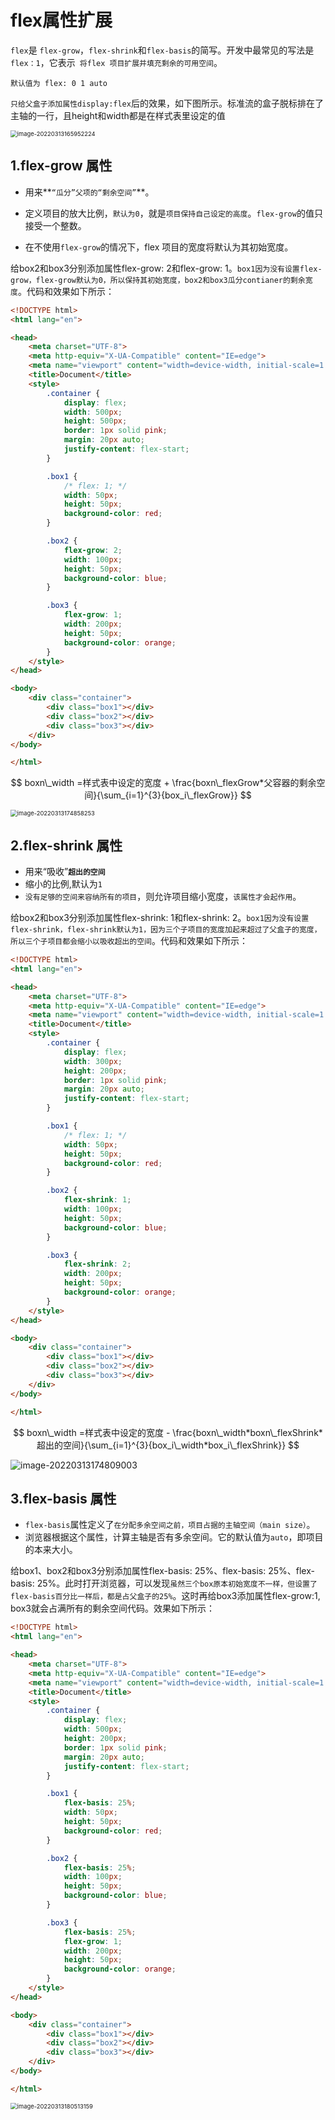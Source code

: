 # flex属性扩展

`flex`是 `flex-grow`，`flex-shrink`和`flex-basis`的简写。开发中最常见的写法是`flex：1`，它表示` 将flex 项目扩展并填充剩余的可用空间`。

`默认值为 flex: 0 1 auto`

`只给父盒子添加属性display:flex`后的效果，如下图所示。标准流的盒子脱标排在了主轴的一行，且height和width都是在样式表里设定的值

<img src="C:\Users\zayn\AppData\Roaming\Typora\typora-user-images\image-20220313165952224.png" alt="image-20220313165952224" style="zoom:67%;" />



## 1.flex-grow 属性

- 用来**`“瓜分”父项的“剩余空间”`**。

- 定义项目的放大比例，`默认为0`，就是`项目保持自己设定的高度`。`flex-grow`的值只接受一个整数。
- 在不使用`flex-grow`的情况下，flex 项目的宽度将默认为其初始宽度。

给box2和box3分别添加属性flex-grow: 2和flex-grow: 1。`box1因为没有设置flex-grow，flex-grow默认为0，所以保持其初始宽度，box2和box3瓜分contianer的剩余宽度`。代码和效果如下所示：

``` html
<!DOCTYPE html>
<html lang="en">

<head>
    <meta charset="UTF-8">
    <meta http-equiv="X-UA-Compatible" content="IE=edge">
    <meta name="viewport" content="width=device-width, initial-scale=1.0">
    <title>Document</title>
    <style>
        .container {
            display: flex;
            width: 500px;
            height: 500px;
            border: 1px solid pink;
            margin: 20px auto;
            justify-content: flex-start;
        }

        .box1 {
            /* flex: 1; */
            width: 50px;
            height: 50px;
            background-color: red;
        }

        .box2 {
            flex-grow: 2;
            width: 100px;
            height: 50px;
            background-color: blue;
        }

        .box3 {
            flex-grow: 1;
            width: 200px;
            height: 50px;
            background-color: orange;
        }
    </style>
</head>

<body>
    <div class="container">
        <div class="box1"></div>
        <div class="box2"></div>
        <div class="box3"></div>
    </div>
</body>

</html>
```

$$
boxn\_width =样式表中设定的宽度 + \frac{boxn\_flexGrow*父容器的剩余空间}{\sum_{i=1}^{3}{box_i\_flexGrow}}
$$

 <img src="C:\Users\zayn\AppData\Roaming\Typora\typora-user-images\image-20220313174858253.png" alt="image-20220313174858253" style="zoom:67%;" />



## 2.flex-shrink 属性

- 用来“吸收”**`超出的空间`**
- 缩小的比例,默认为`1`
- `没有足够的空间来容纳所有的项目`，则允许项目缩小宽度，`该属性才会起作用`。

给box2和box3分别添加属性flex-shrink: 1和flex-shrink: 2。`box1因为没有设置flex-shrink，flex-shrink默认为1，因为三个子项目的宽度加起来超过了父盒子的宽度，所以三个子项目都会缩小以吸收超出的空间`。代码和效果如下所示：

``` html
<!DOCTYPE html>
<html lang="en">

<head>
    <meta charset="UTF-8">
    <meta http-equiv="X-UA-Compatible" content="IE=edge">
    <meta name="viewport" content="width=device-width, initial-scale=1.0">
    <title>Document</title>
    <style>
        .container {
            display: flex;
            width: 300px;
            height: 200px;
            border: 1px solid pink;
            margin: 20px auto;
            justify-content: flex-start;
        }

        .box1 {
            /* flex: 1; */
            width: 50px;
            height: 50px;
            background-color: red;
        }

        .box2 {
            flex-shrink: 1;
            width: 100px;
            height: 50px;
            background-color: blue;
        }

        .box3 {
            flex-shrink: 2;
            width: 200px;
            height: 50px;
            background-color: orange;
        }
    </style>
</head>

<body>
    <div class="container">
        <div class="box1"></div>
        <div class="box2"></div>
        <div class="box3"></div>
    </div>
</body>

</html>
```

$$
boxn\_width =样式表中设定的宽度 - \frac{boxn\_width*boxn\_flexShrink*超出的空间}{\sum_{i=1}^{3}{box_i\_width*box_i\_flexShrink}}
$$

![image-20220313174809003](C:\Users\zayn\AppData\Roaming\Typora\typora-user-images\image-20220313174809003.png)



## 3.flex-basis 属性

- `flex-basis`属性定义了`在分配多余空间之前，项目占据的主轴空间（main size）`。
- 浏览器根据这个属性，计算主轴是否有多余空间。它的默认值为`auto`，即项目的本来大小。

给box1、box2和box3分别添加属性flex-basis: 25%、flex-basis: 25%、flex-basis: 25%。此时打开浏览器，可以发现`虽然三个box原本初始宽度不一样，但设置了flex-basis百分比一样后，都是占父盒子的25%`。这时再给box3添加属性flex-grow:1, box3就会占满所有的剩余空间代码。效果如下所示：

``` html
<!DOCTYPE html>
<html lang="en">

<head>
    <meta charset="UTF-8">
    <meta http-equiv="X-UA-Compatible" content="IE=edge">
    <meta name="viewport" content="width=device-width, initial-scale=1.0">
    <title>Document</title>
    <style>
        .container {
            display: flex;
            width: 500px;
            height: 200px;
            border: 1px solid pink;
            margin: 20px auto;
            justify-content: flex-start;
        }

        .box1 {
            flex-basis: 25%;
            width: 50px;
            height: 50px;
            background-color: red;
        }

        .box2 {
            flex-basis: 25%;
            width: 100px;
            height: 50px;
            background-color: blue;
        }

        .box3 {
            flex-basis: 25%;
            flex-grow: 1;
            width: 200px;
            height: 50px;
            background-color: orange;
        }
    </style>
</head>

<body>
    <div class="container">
        <div class="box1"></div>
        <div class="box2"></div>
        <div class="box3"></div>
    </div>
</body>

</html>
```

<img src="C:\Users\zayn\AppData\Roaming\Typora\typora-user-images\image-20220313180513159.png" alt="image-20220313180513159" style="zoom:67%;" />
